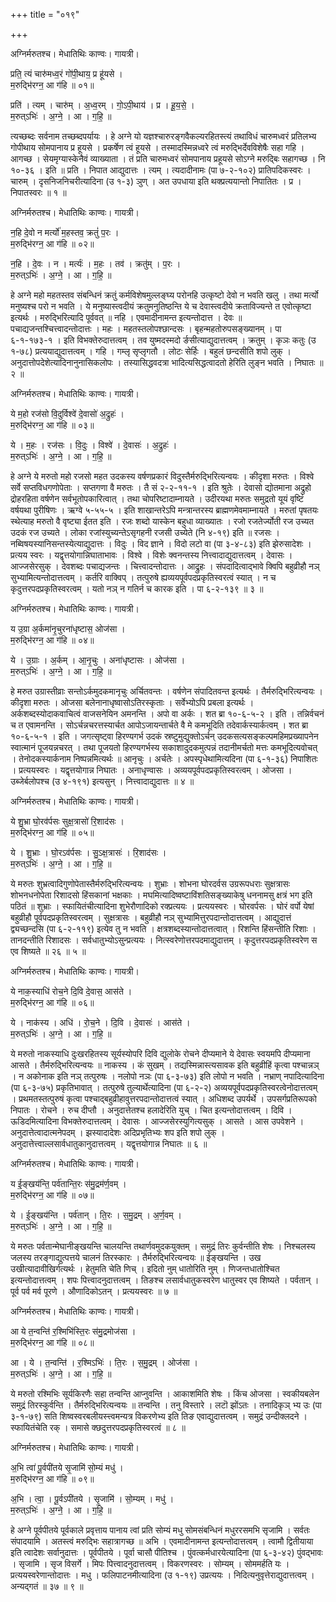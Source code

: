 +++
title = "०१९"

+++


अग्निर्मरुतश्च। मेधातिथिः काण्वः। गायत्री।

प्रति॒ त्यं चारु॑मध्व॒रं गो॑पी॒थाय॒ प्र हू॑यसे ।  
म॒रुद्भि॑रग्न॒ आ ग॑हि ॥ ०१॥

प्रति॑ । त्यम् । चारु॑म् । अ॒ध्व॒रम् । गो॒ऽपी॒थाय॑ । प्र । हू॒य॒से॒ ।  
म॒रुत्ऽभिः॑ । अ॒ग्ने॒ । आ । ग॒हि॒ ॥

त्यच्छब्दः सर्वनाम तच्छब्दपर्यायः । हे अग्ने यो यज्ञश्चारुरङ्गवैकल्यरहितस्त्यं तथाविधं चारुमध्वरं प्रतिलभ्य गोपीथाय सोमपानाय प्र हूयसे । प्रकर्षेण त्वं हूयसे । तस्मादस्मिन्नध्वरे त्वं मरुद्भिर्देवविशेषैः सहा गहि । आगच्छ । सेयमृग्यास्केनैवं व्याख्याता । तं प्रति चारुमध्वरं सोमपानाय प्रहूयसे सोऽग्ने मरुद्बिः सहागच्छ । नि १०-३६ । इति ॥ प्रति । निपात आद्युदात्तः । त्यम् । त्यदादीनामः (पा ७-२-१०२) प्रातिपदिकस्वरः । चारुम् । दृसनिजनिचरीत्यादिना (उ १-३) ञुण् । अत उपधाया इति थक्प्रत्ययान्तो निपातितः । प्र । निपातस्वरः ॥ १ ॥

अग्निर्मरुतश्च। मेधातिथिः काण्वः। गायत्री।

न॒हि दे॒वो न मर्त्यो॑ म॒हस्तव॒ क्रतुं॑ प॒रः ।  
म॒रुद्भि॑रग्न॒ आ ग॑हि ॥ ०२॥

न॒हि । दे॒वः । न । मर्त्यः॑ । म॒हः । तव॑ । क्रतु॑म् । प॒रः ।  
म॒रुत्ऽभिः॑ । अ॒ग्ने॒ । आ । ग॒हि॒ ॥

हे अग्ने महो महतस्तव संबन्धिनं क्रतुं कर्मविशेषमुल्लङ्घ्य परोनहि उत्कृष्टो देवो न भवति खलु । तथा मर्त्यो मनुष्यश्च परो न भवति । ये मनुष्यास्त्वदीयं क्रतुमनुतिष्ठन्ति ये च देवास्त्वदीये क्रताविज्यन्ते त एवोत्कृष्टा इत्यर्थः । मरुद्भिरित्यादि पूर्ववत् ॥ नहि । एवमादीनामन्त इत्यन्तोदात्त । देवः ॥ पचाद्यजन्तश्चित्त्वादन्तोदात्तः । महः । महतस्तलोपश्छान्दसः । बृहन्महतोरुपसङ्ख्यानम् । पा ६-१-१७३-१ । इति विभक्तेरुदात्तत्वम् । तव युष्मदस्मदो र्ङसीत्याद्युदात्तत्वम् । क्रतुम् । कृञः कतुः (उ १-७८) प्रत्ययाद्युदात्तत्वम् । गहि । गम्लृ सृप्लृगतौ । लोटः सेर्हिः । बहुलं छन्दसीति शपो लुक् । अनुदात्तोपदेशेत्यादिनानुनासिकलोपः । तस्यासिद्धवदत्रा भादित्यसिद्धत्वादतो हेरिति लुङ्न भवति । निघातः ॥ २ ॥

अग्निर्मरुतश्च। मेधातिथिः काण्वः। गायत्री।

ये म॒हो रज॑सो वि॒दुर्विश्वे॑ दे॒वासो॑ अ॒द्रुहः॑ ।  
म॒रुद्भि॑रग्न॒ आ ग॑हि ॥ ०३॥

ये । म॒हः । रज॑सः । वि॒दुः । विश्वे॑ । दे॒वासः॑ । अ॒द्रुहः॑ ।  
म॒रुत्ऽभिः॑ । अ॒ग्ने॒ । आ । ग॒हि॒ ॥

हे अग्ने ये मरुतो महो रजसो महत उदकस्य वर्षणप्रकारं विदुस्तैर्मरुद्भिरित्यन्वयः । कीदृशा मरुतः । विश्वे सर्वे सप्तविधगणोपेताः । सप्तगणा वै मरुतः । तै सं २-२-११-१ । इति श्रुतेः । देवासो द्योतमाना अद्रुहो द्रोहरहिता वर्षणेन सर्वभूतोपकारित्वात् । तथा चोपरिष्टादाम्नायते । उदीरयथा मरुतः समुद्रतो यूयं वृष्टिं वर्षयथा पुरीषिणः । ऋग्वे ५-५५-५ । इति शाखान्तरेऽपि मन्त्रान्तरस्य ब्राह्मणमेवमाम्नायते । मरुतां पृषतयः स्थेत्याह मरुतो वै वृष्ट्या ईतत इति । रजः शब्दो यास्केन बहुधा व्याख्यातः । रजो रजतेर्ज्योती रज उच्यत उदकं रज उच्यते । लोका रजांस्युच्यन्तेऽसृगहनी रजसी उच्येते (नि ४-१९) इति ॥ रजसः । नब्विषयस्यानिसन्तस्येत्याद्युदात्तः । विदुः । विद ज्ञाने । विदो लटो वा (पा ३-४-८३) इति झेरुसादेशः । प्रत्यय स्वरः । यद्वृत्तयोगान्निघाताभावः । विश्वे । विशेः क्वनन्तस्य नित्त्वादाद्युदात्तत्वम् । देवासः । आज्जसेरसुक् । देवशब्दः पचाद्यजन्तः । चित्त्वादन्तोदात्तः । आद्रुहः । संपदादित्वाद्भावे क्विपि बहुव्रीहौ नञ् सुभ्यामित्यन्तोदात्तत्वम् । कर्तरि वाक्विप् । तत्पुरुषे ह्यव्ययपूर्वपदप्रकृतिस्वरत्वं स्यात् । न च कृदुत्तरपदप्रकृतिस्वरत्वम् । यतो नञ् न गतिर्न च कारक इति । पा ६-२-१३९ ॥ ३ ॥

अग्निर्मरुतश्च। मेधातिथिः काण्वः। गायत्री।

य उ॒ग्रा अ॒र्कमा॑नृ॒चुरना॑धृष्टास॒ ओज॑सा ।  
म॒रुद्भि॑रग्न॒ आ ग॑हि ॥ ०४॥

ये । उ॒ग्राः । अ॒र्कम् । आ॒नृ॒चुः । अना॑धृष्टासः । ओज॑सा ।  
म॒रुत्ऽभिः॑ । अ॒ग्ने॒ । आ । ग॒हि॒ ॥

हे मरुत उग्रास्तीव्राः सन्तोऽर्कमुदकमानृचुः अर्चितवन्तः । वर्षणेन संपादितवन्त इत्यर्थः । तैर्मरुद्भिरित्यन्वयः । कीदृशा मरुतः । ओजसा बलेनानाधृष्वासोऽतिरस्कृताः । सर्वेभ्योऽपि प्रबला इत्यर्थः । अर्कशब्दस्योदाकवाचित्वं वाजसनेयिन अमनन्ति । अपो वा अर्कः । शत ब्रा १०-६-५-२ । इति । तन्निर्वचनं च त एवामनन्ति । सोऽर्चन्नचरत्तस्यार्चत आपोऽजायन्तार्चते वै मे कमभूदिति तदेवार्कस्यार्कत्वम् । शत ब्रा १०-६-५-१ । इति । जगत्सृष्ट्वा हिरण्यगर्भ उदकं स्रष्टुमुद्युक्तोऽर्चन् उदकसत्यसङ्कल्पमहिमप्रख्यापनेन स्वात्मानं पूजयन्नचरत् । तथा पूजयतो हिरण्यगर्भस्य सकाशादुदकमुत्पन्नं तदानीमर्चतो मत्तः कमभूदित्यवोचत् । तेनोदकस्यार्कनाम निष्पन्नमित्यर्थः ॥ आनृचुः । अर्चतेः । अपस्पृधेथामित्यदिना (पा ६-१-३६) निपाशितः । प्रत्ययस्वरः । यद्वृत्तयोगान्न निघातः । अनाधृण्वासः । अव्ययपूर्वपदप्रकृतिस्वरत्वम् । ओजसा । उब्जेर्बलोपश्च (उ ४-१९१) इत्यसुन् । नित्त्वादाद्युदात्तः ॥ ४ ॥

अग्निर्मरुतश्च। मेधातिथिः काण्वः। गायत्री।

ये शु॒भ्रा घो॒रव॑र्पसः सुक्ष॒त्रासो॑ रि॒शाद॑सः ।  
म॒रुद्भि॑रग्न॒ आ ग॑हि ॥ ०५॥

ये । शु॒भ्राः । घो॒रऽव॑र्पसः । सु॒ऽक्ष॒त्रासः॑ । रि॒शाद॑सः ।  
म॒रुत्ऽभिः॑ । अ॒ग्ने॒ । आ । ग॒हि॒ ॥

ये मरुतः शुभ्रत्वादिगुणोपेतास्तैर्मरुद्भिरित्यन्वयः । शुभ्राः । शोभना घोरदर्वस उग्ररूपधराः सुक्षत्रासः शोभनधनोपेता रिशादसो हिंसकानां भक्षकाः । मघमित्यादिष्वष्टाविंशतिसङ्ख्याकेषु धननामसु क्षत्रं भग इति पठितं ॥ शुभ्राः । स्फायितंचीत्यादिना शुभेरौणादिको रक्प्रत्ययः । प्रत्ययस्वरः । घोरवर्पसः । घोरं वर्पो येषां बहुव्रीहौ पूर्वपदप्रकृतिस्वरत्वम् । सुक्षत्रासः । बहुव्रीहौ नञ् सुभ्यामित्तुरपदान्तोदात्तत्वम् । आद्युदात्तं द्व्यच्छन्दसि (पा ६-२-११९) इत्येव तु न भवति । क्षत्रशब्दस्यान्तोदात्तत्वात् । रिशन्ति हिंसन्तीति रिशाः । तानदन्तीति रिशादसः । सर्वधातुभ्योऽसुन्प्रत्ययः । नित्स्वरेणोत्तरपदमाद्युदात्तम् । कृदुत्तरपदप्रकृतिस्वरेण स एव शिष्यते ॥ २६ ॥ ५ ॥

अग्निर्मरुतश्च। मेधातिथिः काण्वः। गायत्री।

ये नाक॒स्याधि॑ रोच॒ने दि॒वि दे॒वास॒ आस॑ते ।  
म॒रुद्भि॑रग्न॒ आ ग॑हि ॥ ०६॥

ये । नाक॑स्य । अधि॑ । रो॒च॒ने । दि॒वि । दे॒वासः॑ । आस॑ते ।  
म॒रुत्ऽभिः॑ । अ॒ग्ने॒ । आ । ग॒हि॒ ॥

ये मरुतो नाकस्याधि दुःखरहितस्य सूर्यस्योपरि दिवि द्युलोके रोचने दीप्यमाने ये देवासः स्वयमपि दीप्यमाना आसते । तैर्मरुद्भिरित्यन्वयः ॥ नाकस्य । कं सुखम् । तद्यस्मिन्नास्त्यसावक इति बहुव्रीहिं कृत्वा पश्चान्नञ् । न अकोनाक इति नञ् तत्पुरुषः । नलोपो नञः (पा ६-३-७३) इति लोपो न भवति । नभ्राण् नपादित्यादिना (पा ६-३-७५) प्रकृतिभावात् । तत्पुरुषे तुल्यार्थेत्यादिना (पा ६-२-२) अव्ययपूर्वपदप्रकृतिस्वरत्वेनोदात्तत्वम् । प्रथमतस्तत्पुरुषं कृत्वा पश्चाद्बहुव्रीहावुत्तरपदान्तोदात्तत्वं स्यात् । अधिशब्द उपर्यर्थे । उपसर्गप्रतिरूपको निपातः । रोचने । रुच दीप्तौ । अनुदात्तेतश्च हलादेरिति युच् । चित इत्यन्तोदात्तत्वम् । दिवि । ऊडिदमित्यादिना विभक्तेरुदात्तत्वम् । देवासः । आज्जसेरस्युगित्यसुक् । आसते । आस उपवेशने । अनुदात्तेत्वादात्मनेपदम् । झस्यादादेशः अदिप्रभृतिभ्यः शप इति शपो लुक् । अनुदात्तेत्त्वाल्लसार्वधातुकानुदात्तत्वम् । यद्वृत्तयोगान्न निघातः ॥ ६ ॥

अग्निर्मरुतश्च। मेधातिथिः काण्वः। गायत्री।

य ई॒ङ्खय॑न्ति॒ पर्व॑तान्ति॒रः स॑मु॒द्रम॑र्ण॒वम् ।  
म॒रुद्भि॑रग्न॒ आ ग॑हि ॥ ०७॥

ये । ई॒ङ्खय॑न्ति । पर्व॑तान् । ति॒रः । स॒मु॒द्रम् । अ॒र्ण॒वम् ।  
म॒रुत्ऽभिः॑ । अ॒ग्ने॒ । आ । ग॒हि॒ ॥

ये मरुतः पर्वतान्मेघानीङ्खयन्ति चालयन्ति तथार्णवमुदकयुक्तम् । समुद्रं तिरः कुर्वन्तीति शेषः । निश्चलस्य जलस्य तरङ्गाद्युत्पत्तये चालनं तिरस्कारः । तैर्मरुद्भिरित्यन्वयः ॥ ईङ्खयन्ति । उख उखीत्यादावीखिर्गत्यर्थः । हेतुमति चेति णिच् । इदितो नुम् धातोरिति नुम् । णिजन्तधातोश्चित इत्यन्तोदात्तत्वम् । शपः पित्त्वादनुदात्तत्वम् । तिङश्च लसार्वधातुकस्वरेण धातुस्वर एव शिष्यते । पर्वतान् । पूर्व पर्व मर्व पूरणे । औणादिकोऽतन् । प्रत्ययस्वरः ॥ ७ ॥

अग्निर्मरुतश्च। मेधातिथिः काण्वः। गायत्री।

आ ये त॒न्वन्ति॑ र॒श्मिभि॑स्ति॒रः स॑मु॒द्रमोज॑सा ।  
म॒रुद्भि॑रग्न॒ आ ग॑हि ॥ ०८॥

आ । ये । त॒न्वन्ति॑ । र॒श्मिऽभिः॑ । ति॒रः । स॒मु॒द्रम् । ओज॑सा ।  
म॒रुत्ऽभिः॑ । अ॒ग्ने॒ । आ । ग॒हि॒ ॥

ये मरुतो रश्मिभिः सूर्यकिरणैः सहा तन्वन्ति आप्नुवन्ति । आकाशमिति शेषः । किंच ओजसा । स्वकीयबलेन समुद्रं तिरस्कुर्वन्ति । तैर्मरुद्भिरित्यन्वयः ॥ तन्वन्ति । तनु विस्तारे । लटॊ झोंऽतः । तनादिकृञ् भ्य उः (पा ३-१-७९) सति शिष्वस्वरबलीयस्त्त्वमन्यत्र विकरणेभ्य इति तिङ एवाद्युदात्तत्वम् । समुद्रं उन्दीक्लदने । स्फायितंचेति रक् । समासे क्छदुत्तरपदप्रकृतिस्वरत्वं ॥ ८ ॥

अग्निर्मरुतश्च। मेधातिथिः काण्वः। गायत्री।

अ॒भि त्वा॑ पू॒र्वपी॑तये सृ॒जामि॑ सो॒म्यं मधु॑ ।  
म॒रुद्भि॑रग्न॒ आ ग॑हि ॥ ०९॥

अ॒भि । त्वा॒ । पू॒र्वऽपी॑तये । सृ॒जामि॑ । सो॒म्यम् । मधु॑ ।  
म॒रुत्ऽभिः॑ । अ॒ग्ने॒ । आ । ग॒हि॒ ॥

हे अग्ने पूर्वपीतये पूर्वकाले प्रवृत्ताय पानाय त्वां प्रति सोम्यं मधु सोमसंबन्धिनं मधुररसमभि सृजामि । सर्वतः संपादयामि । अतस्त्वं मरुद्भिः सहात्रागच्छ ॥ अभि । एवमादीनामन्त इत्यन्तोदात्तत्वम् । त्वामौ द्वितीयाया इति त्वादेशः सर्वानुदात्तः । पूर्वपीतये । पूर्वा चासौ पीतिश्च । पुंवत्कर्मधारयेत्यादिना (पा ६-३-४२) पुंवद्भावः । सृजामि । सृज विसर्गे । मिपः पित्त्वादनुदात्तत्वम् । विकरणस्वरः । सोम्यम् । सोममर्हति यः । प्रत्ययस्वरेणान्तोदात्तः । मधु । फलिपाटनमीत्यादिना (उ १-१९) उप्रत्ययः । निदित्यनुवृत्तेराद्युदात्तत्वम् । अन्यद्गतं ॥ ३७ ॥ ९ ॥